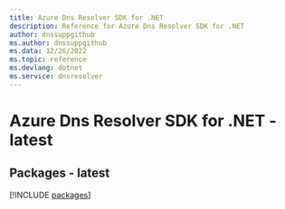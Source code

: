 ```yaml
---
title: Azure Dns Resolver SDK for .NET
description: Reference for Azure Dns Resolver SDK for .NET
author: dnssuppgithub
ms.author: dnssuppgithub
ms.data: 12/26/2022
ms.topic: reference
ms.devlang: dotnet
ms.service: dnsresolver
---
```

# Azure Dns Resolver SDK for .NET - latest
## Packages - latest
[!INCLUDE [packages](dns-resolver-index.md)]